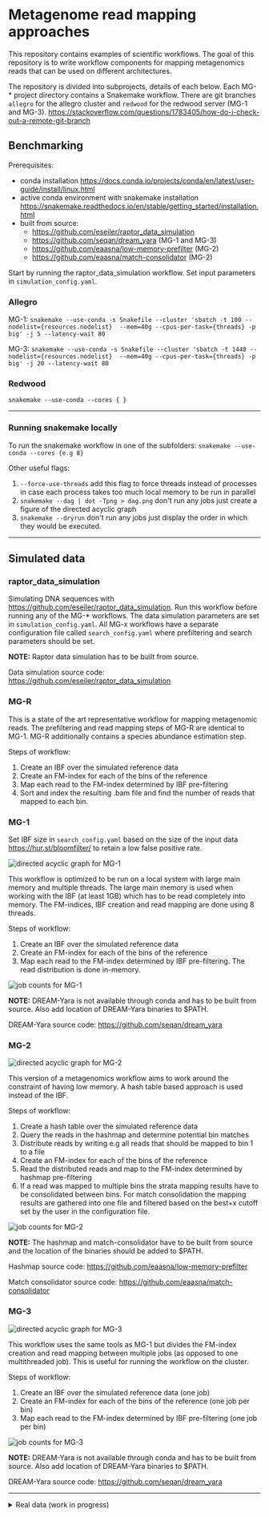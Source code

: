 # Metagenome read mapping approaches

This repository contains examples of scientific workflows. The goal of this repository is to write workflow components for mapping metagenomics reads that can be used on different architectures. 

The repository is divided into subprojects, details of each below. Each MG-* project directory contains a Snakemake workflow. There are git branches `allegro` for the allegro cluster and `redwood` for the redwood server (MG-1 and MG-3). https://stackoverflow.com/questions/1783405/how-do-i-check-out-a-remote-git-branch

## Benchmarking

Prerequisites: 
- conda installation https://docs.conda.io/projects/conda/en/latest/user-guide/install/linux.html
- active conda environment with snakemake installation https://snakemake.readthedocs.io/en/stable/getting_started/installation.html
- built from source:
  * https://github.com/eseiler/raptor_data_simulation
  * https://github.com/seqan/dream_yara (MG-1 and MG-3)
  * https://github.com/eaasna/low-memory-prefilter (MG-2)
  * https://github.com/eaasna/match-consolidator (MG-2)

Start by running the raptor_data_simulation workflow. Set input parameters in `simulation_config.yaml`. 

### Allegro 

MG-1:
`snakemake --use-conda -s Snakefile --cluster 'sbatch -t 100 --nodelist={resources.nodelist}  --mem=40g --cpus-per-task={threads} -p big' -j 5 --latency-wait 80`

MG-3: 
`snakemake --use-conda -s Snakefile --cluster 'sbatch -t 1440 --nodelist={resources.nodelist}  --mem=40g --cpus-per-task={threads} -p big' -j 20 --latency-wait 80`

### Redwood 

`snakemake --use-conda --cores { }`

---

### Running snakemake locally

To run the snakemake workflow in one of the subfolders:
`snakemake --use-conda --cores {e.g 8}`

Other useful flags:
1. `--force-use-threads` add this flag to force threads instead of processes in case each process takes too much local memory to be run in parallel 
2. `snakemake --dag | dot -Tpng > dag.png` don't run any jobs just create a figure of the directed acyclic graph
3. `snakemake --dryrun` don't run any jobs just display the order in which they would be executed.

---

## Simulated data

### raptor_data_simulation
Simulating DNA sequences with https://github.com/eseiler/raptor_data_simulation.
Run this workflow before running any of the MG-* workflows. The data simulation parameters are set in `simulation_config.yaml`. All MG-x workflows have a separate configuration file called `search_config.yaml` where prefiltering and search parameters should be set. 

**NOTE:** Raptor data simulation has to be built from source. 

Data simulation source code:
https://github.com/eseiler/raptor_data_simulation


### MG-R 
This is a state of the art representative workflow for mapping metagenomic reads. The prefiltering and read mapping steps of MG-R are identical to MG-1. MG-R additionally contains a species abundance estimation step.

Steps of workflow:
1. Create an IBF over the simulated reference data
2. Create an FM-index for each of the bins of the reference
3. Map each read to the FM-index determined by IBF pre-filtering
4. Sort and index the resulting .bam file and find the number of reads that mapped to each bin.

### MG-1
Set IBF size in `search_config.yaml` based on the size of the input data https://hur.st/bloomfilter/ to retain a low false positive rate. 

![directed acyclic graph for MG-1](https://github.com/eaasna/A2-metagenome-snakemake/blob/main/MG-1/dag.png)

This workflow is optimized to be run on a local system with large main memory and multiple threads. The large main memory is used when working with the IBF (at least 1GB) which has to be read completely into memory. The FM-indices, IBF creation and read mapping are done using 8 threads. 

Steps of workflow:
1. Create an IBF over the simulated reference data
2. Create an FM-index for each of the bins of the reference
3. Map each read to the FM-index determined by IBF pre-filtering. The read distribution is done in-memory.

![job counts for MG-1](https://github.com/eaasna/A2-metagenome-snakemake/blob/main/MG-1/job_counts.png)

**NOTE:** DREAM-Yara is not available through conda and has to be built from source. Also add location of DREAM-Yara binaries to $PATH.

DREAM-Yara source code:
https://github.com/seqan/dream_yara

### MG-2
![directed acyclic graph for MG-2](https://github.com/eaasna/A2-metagenome-snakemake/blob/main/MG-2/dag.png)

This version of a metagenomics workflow aims to work around the constraint of having low memory. A hash table based approach is used instead of the IBF.

Steps of workflow:
1. Create a hash table over the simulated reference data
2. Query the reads in the hashmap and determine potential bin matches
3. Distribute reads by writing e.g all reads that should be mapped to bin 1 to a file
4. Create an FM-index for each of the bins of the reference
5. Read the distributed reads and map to the FM-index determined by hashmap pre-filtering
6. If a read was mapped to multiple bins the strata mapping results have to be consolidated between bins. For match consolidation the mapping results are gathered into one file and filtered based on the best+x cutoff set by the user in the configuration file. 

![job counts for MG-2](https://github.com/eaasna/A2-metagenome-snakemake/blob/main/MG-2/job_counts.png)

**NOTE:** The hashmap and match-consolidator have to be built from source and the location of the binaries should be added to $PATH.

Hashmap source code: 
https://github.com/eaasna/low-memory-prefilter

Match consolidator source code:
https://github.com/eaasna/match-consolidator

### MG-3
![directed acyclic graph for MG-3](https://github.com/eaasna/A2-metagenome-snakemake/blob/main/MG-3/dag.png)

This workflow uses the same tools as MG-1 but divides the FM-index creation and read mapping between multiple jobs (as opposed to one multithreaded job). This is useful for running the workflow on the cluster.

Steps of workflow:
1. Create an IBF over the simulated reference data (one job)
2. Create an FM-index for each of the bins of the reference (one job per bin)
3. Map each read to the FM-index determined by IBF pre-filtering (one job per bin)

![job counts for MG-3](https://github.com/eaasna/A2-metagenome-snakemake/blob/main/MG-3/job_counts.png)

**NOTE:** DREAM-Yara is not available through conda and has to be built from source. Also add location of DREAM-Yara binaries to $PATH.

DREAM-Yara source code:
https://github.com/seqan/dream_yara

---

<details>
  <summary>Real data (work in progress)</summary>
  
  ### MG-R
  
The MG-R folder contains a bovine-protein branch that is a work in progress implementation of analysing protein metagenomics reads. The dataset has been downloaded from  https://omics.informatics.indiana.edu/mg/RAPSearch2/. 

Real data would have to be first taxonomically clustered with the taxSBP tool: 
https://github.com/pirovc/taxsbp

**NOTE:** taxSBP requires additional inputs (merged.dmp and nodes.dmp) which are currently not downloaded as part of the workflow. There is also a `seqinfo.tsv` file that has to be created specifically for each reference dataset. See tacSBP repo for more details. It might additionally be necessary to remove - and / characters from the reference file (.fasta sequence IDs).
</details>
